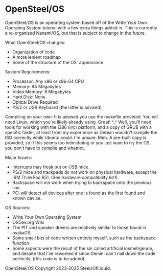 # OpenSteel/OS
OpenSteel/OS is an operating system based off of the Write Your Own Operating System tutorial with a few extra things added in. This is currently a re-organized Nanami/OS, but that is subject to change in the future.

What OpenSteel/OS changes:
 - Organization of code
 - A more lenient roadmap
 - Some of the structure of the OS' appearance

System Requirements:
 - Processor: Any x86 or x86-64 CPU
 - Memory: 64 Megabytes
 - Video Memory: 9 Megabytes
 - Hard Disk: None
 - Optical Drive Required
 - PS/2 or USB Keyboard (the latter is advised)

Compiling on your own:
It is advised you use the makefile provided. You will need Linux, which you're likely already using. Great! ^_^ Well, you'll need tools for working with the i386 (iirc) platform, and a copy of GRUB with a specific folder, at least from my experience as Debian wouldn't compile the ISO correctly while Ubuntu could. I'm unsure. Meh. A pre-built copy is provided, so if this seems too intimidating or you just want to try the OS, you don't have to compile and whatnot.

Major Issues:
 - Interrupts may freak out on USB mice.
 - PS/2 mice and trackpads do not work on physical hardware, except the IBM ThinkPad R51. (See hardware compatibility list!)
 - Backspace will not work when trying to backspace onto the previous line.
 - PCI will detect all devices after one is found as the first found and known device.

OS Sources:
- Write Your Own Operating System
- OSDev.org Wiki
- The PIT and speaker drivers are relatively similar to those found in osakaOS.
- Some small bits of code written entirely myself, such as the backspace function
- Some aspects were the result of the sin called artificial insmelligence, and despite that I've reworked it since Gemini can't nail down the code perfectly. (this code is to be added)

OpenSteel/OS Copyright 2023-2025 SteelsOfLiquid.
